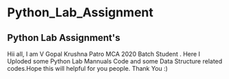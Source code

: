 # Python_Lab_Assignment

Python Lab Assignment's
----------------------------

Hii all,
  I am V Gopal Krushna Patro MCA 2020 Batch Student . Here I Uploded some Python Lab Mannuals Code and some Data Structure related codes.Hope this will helpful for you people.
Thank You :)
